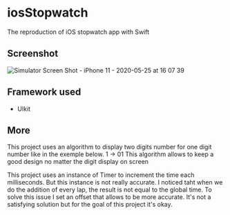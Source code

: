 # iosStopwatch
The reproduction of iOS stopwatch app with Swift

## Screenshot
![Simulator Screen Shot - iPhone 11 - 2020-05-25 at 16 07 39](https://user-images.githubusercontent.com/38114983/82820420-68e5c280-9ea2-11ea-8868-d2def39b2912.png)

## Framework used
- UIkit

## More

This project uses an algorithm to display two digits number for one digit number like in the exemple below.
1 -> 01
This algorithm allows to keep a good design no matter the digit display on screen

This project uses an instance of Timer to increment the time each milliseconds. But this instance is not really accurate. I noticed taht when we do the addition of every lap, the result is not equal to the global time. To solve this issue I set an offset that allows to be more accurate. It's not a satisfying solution but for the goal of this project it's okay.
